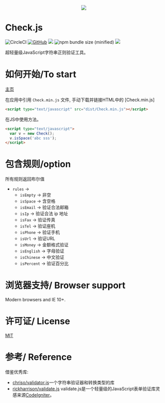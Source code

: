 <div align=center><img src="http://or9pbx09t.bkt.clouddn.com/check.png"/></div>

**Check.js**
============================================================
![CircleCI](https://circleci.com/gh/jaywcjlove/validator.js.svg?style=svg)
[![GitHub](https://img.shields.io/github/license/mashape/apistatus.svg)](https://github.com/skytot/Check.js)
![](https://img.shields.io/badge/language-javascript-orange.svg)
![npm bundle size (minified)](https://img.shields.io/badge/minified-2kb-green.svg)
![](https://img.shields.io/badge/%E5%8F%AF%E8%83%BD%E6%98%AF%E4%B8%9C%E5%8D%8A%E7%90%83%E6%9C%80%E6%83%8A%E8%89%B3%E7%9A%84-%E5%B7%A5%E5%85%B7%E5%BA%93-7AD6FD.svg)

 超轻量级JavaScript字符串正则验证工具。
# 如何开始/To start

[主页](https://skytot.github.io/Check.js/)

在应用中引用 `Check.min.js` 文件, 手动下载并链接HTML中的 [Check.min.js]

```html
<script type="text/javascript" src="dist/Check.min.js"></script>
```

在JS中使用方法。

```html 
<script type="text/javascript">
  var v = new Check();
  v.isSpace('abc sss');
</script>
```

# 包含规则/option

所有规则返回布尔值
- `rules` -> 
    - `isEmpty` -> 非空
    - `isSpace` -> 含空格
    - `isEmail` -> 验证合法邮箱
    - `isIp` -> 验证合法 ip 地址
    - `isFax` -> 验证传真
    - `isTel` -> 验证座机
    - `isPhone` -> 验证手机
    - `isUrl` -> 验证URL
    - `isMoney` -> 金额格式验证
    - `isEnglish` -> 字母验证
    - `isChinese` -> 中文验证
    - `isPercent` -> 验证百分比


# 浏览器支持/ Browser support

Modern browsers and IE 10+.

# 许可证/ License
[MIT](http://opensource.org/licenses/MIT)


# 参考/ Reference

借鉴优秀库:
- [chriso/validator.js](https://github.com/chriso/validator.js)一个字符串验证器和转换类型的库
- [rickharrison/validate.js](https://github.com/rickharrison/validate.js) validate.js是一个轻量级的JavaScript表单验证库灵感来源[CodeIgniter](http://codeigniter.org.cn/user_guide/libraries/form_validation.html)。
